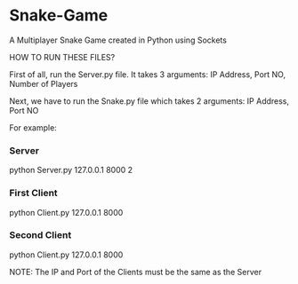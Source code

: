 # Snake-Game
A Multiplayer Snake Game created in Python using Sockets

HOW TO RUN THESE FILES?

First of all, run the Server.py file. It takes 3 arguments: IP Address, Port NO, Number of Players

Next, we have to run the Snake.py file which takes 2 arguments: IP Address, Port NO

For example:

### Server

python Server.py 127.0.0.1 8000 2

### First Client

python Client.py 127.0.0.1 8000

### Second Client

python Client.py 127.0.0.1 8000

NOTE: The IP and Port of the Clients must be the same as the Server
